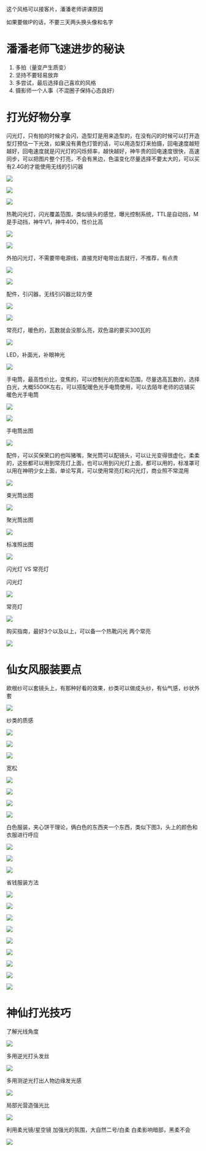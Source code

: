 这个风格可以接客片，潘潘老师讲课原因

如果要做IP的话，不要三天两头换头像和名字

# 潘潘老师飞速进步的秘诀

1. 多拍（量变产生质变）
2. 坚持不要轻易放弃
3. 多尝试，最后选择自己喜欢的风格
4. 摄影师一个人事（不混圈子保持心态良好）

# 打光好物分享

闪光灯，只有拍的时候才会闪，造型灯是用来造型的，在没有闪的时候可以打开造型灯预估一下光效，如果没有黄色灯管的话，可以用造型灯来拍摄，回电速度越短越好，回电速度就是闪光灯的闪烁频率，越快越好，神牛贵的回电速度很快，高速同步，可以把图片整个打亮，不会有黑边，色温变化尽量选择不要太大的，可以买有2.4G的才能使用无线的引闪器

![](https://cdn.jsdelivr.net/gh/Vixcity/FigureBed/img/202309132015712.png)

![](https://cdn.jsdelivr.net/gh/Vixcity/FigureBed/img/202309132017655.png)

![](https://cdn.jsdelivr.net/gh/Vixcity/FigureBed/img/202309132025185.png)

热靴闪光灯，闪光覆盖范围，类似镜头的感觉，曝光控制系统，TTL是自动挡，M是手动挡，神牛V1，神牛400，性价比高

![](https://cdn.jsdelivr.net/gh/Vixcity/FigureBed/img/202309132026539.png)

![](https://cdn.jsdelivr.net/gh/Vixcity/FigureBed/img/202309132027486.png)

外拍闪光灯，不需要带电源线，直接充好电带出去就行，不推荐，有点贵

![](https://cdn.jsdelivr.net/gh/Vixcity/FigureBed/img/202309132029806.png)

![](https://cdn.jsdelivr.net/gh/Vixcity/FigureBed/img/202309132030678.png)

配件，引闪器，无线引闪器比较方便

![](https://cdn.jsdelivr.net/gh/Vixcity/FigureBed/img/202309132031219.png)

![](https://cdn.jsdelivr.net/gh/Vixcity/FigureBed/img/202309132031319.png)

常亮灯，暖色的，瓦数就会没那么亮，双色温的要买300瓦的

![](https://cdn.jsdelivr.net/gh/Vixcity/FigureBed/img/202309132036882.png)

LED，补面光，补眼神光

![](https://cdn.jsdelivr.net/gh/Vixcity/FigureBed/img/202309132039643.png)

手电筒，最高性价比，变焦的，可以控制光的亮度和范围，尽量选高瓦数的，选择白光，大概5500K左右，可以搭配暖色光手电筒使用，可以去陌年老师的店铺买暖色光手电筒

![](https://cdn.jsdelivr.net/gh/Vixcity/FigureBed/img/202309132040100.png)

![](https://cdn.jsdelivr.net/gh/Vixcity/FigureBed/img/202309132041713.png)

手电筒出图

![](https://cdn.jsdelivr.net/gh/Vixcity/FigureBed/img/202309132043983.png)

配件，可以买保荣口的也叫猪嘴，聚光筒可以配镜头，可以让光变得很虚化，柔柔的，这些都可以用到常亮灯上面，也可以用到闪光灯上面，都可以用的，标准罩可以用在神明少女上面，单论写真，可以使用常亮灯和闪光灯，商业照不常混用

![](https://cdn.jsdelivr.net/gh/Vixcity/FigureBed/img/202309132045536.png)

束光筒出图

![](https://cdn.jsdelivr.net/gh/Vixcity/FigureBed/img/202309132046968.png)

聚光筒出图

![](https://cdn.jsdelivr.net/gh/Vixcity/FigureBed/img/202309132047672.png)

标准照出图

![](https://cdn.jsdelivr.net/gh/Vixcity/FigureBed/img/202309132050511.png)

闪光灯 VS 常亮灯

闪光灯

![](https://cdn.jsdelivr.net/gh/Vixcity/FigureBed/img/202309132052903.png)

常亮灯

![](https://cdn.jsdelivr.net/gh/Vixcity/FigureBed/img/202309132054265.png)

购买指南，最好3个以及以上，可以备一个热靴闪光 两个常亮

![](https://cdn.jsdelivr.net/gh/Vixcity/FigureBed/img/202309132057106.png)

# 仙女风服装要点

欧根纱可以套镜头上，有那种好看的效果，纱类可以做成头纱，有仙气感，纱状外套

![](https://cdn.jsdelivr.net/gh/Vixcity/FigureBed/img/202309132101555.png)

纱类的质感

![](https://cdn.jsdelivr.net/gh/Vixcity/FigureBed/img/202309132101286.png)

![](https://cdn.jsdelivr.net/gh/Vixcity/FigureBed/img/202309132104760.png)

![](https://cdn.jsdelivr.net/gh/Vixcity/FigureBed/img/202309132105953.png)

宽松

![](https://cdn.jsdelivr.net/gh/Vixcity/FigureBed/img/202309132106091.png)

![](https://cdn.jsdelivr.net/gh/Vixcity/FigureBed/img/202309132106650.png)

![](https://cdn.jsdelivr.net/gh/Vixcity/FigureBed/img/202309132107311.png)

![](https://cdn.jsdelivr.net/gh/Vixcity/FigureBed/img/202309132107128.png)

白色服装，夹心饼干理论，俩白色的东西夹一个东西，类似下图3，头上的颜色和衣服进行呼应

![](https://cdn.jsdelivr.net/gh/Vixcity/FigureBed/img/202309132107049.png)

![](https://cdn.jsdelivr.net/gh/Vixcity/FigureBed/img/202309132109888.png)

![](https://cdn.jsdelivr.net/gh/Vixcity/FigureBed/img/202309132109658.png)

省钱服装方法

![](https://cdn.jsdelivr.net/gh/Vixcity/FigureBed/img/202309132112419.png)

![](https://cdn.jsdelivr.net/gh/Vixcity/FigureBed/img/202309132112110.png)

![](https://cdn.jsdelivr.net/gh/Vixcity/FigureBed/img/202309132113974.png)

![](https://cdn.jsdelivr.net/gh/Vixcity/FigureBed/img/202309132113987.png)

![](https://cdn.jsdelivr.net/gh/Vixcity/FigureBed/img/202309132115451.png)

![](https://cdn.jsdelivr.net/gh/Vixcity/FigureBed/img/202309132116707.png)

![](https://cdn.jsdelivr.net/gh/Vixcity/FigureBed/img/202309132119095.png)

![](https://cdn.jsdelivr.net/gh/Vixcity/FigureBed/img/202309132120572.png)

![](https://cdn.jsdelivr.net/gh/Vixcity/FigureBed/img/202309132122783.png)

# 神仙打光技巧

了解光线角度

![](https://cdn.jsdelivr.net/gh/Vixcity/FigureBed/img/202309132125969.png)

多用逆光打头发丝

![](https://cdn.jsdelivr.net/gh/Vixcity/FigureBed/img/202309132129876.png)

多用测逆光打出人物边缘发光感

![](https://cdn.jsdelivr.net/gh/Vixcity/FigureBed/img/202309132139101.png)

局部光营造强光比

![](https://cdn.jsdelivr.net/gh/Vixcity/FigureBed/img/202309132147957.png)

利用柔光镜/星空镜 加强光的氛围，大自然二号/白柔 白柔影响暗部，黑柔不会

![](https://cdn.jsdelivr.net/gh/Vixcity/FigureBed/img/202309132151126.png)